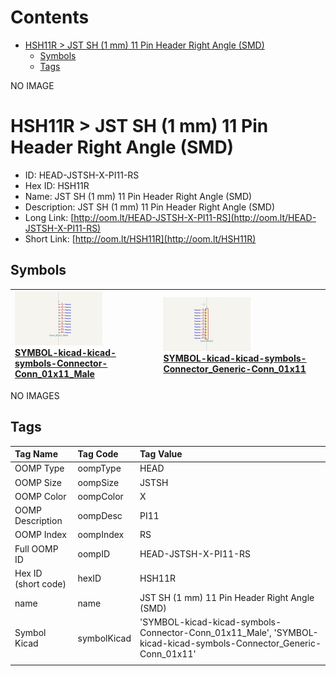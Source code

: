 



Contents
========

* [HSH11R > JST SH (1 mm) 11 Pin Header Right Angle (SMD)](#hsh11r--jst-sh-1-mm-11-pin-header-right-angle-smd)
	* [Symbols](#symbols)
	* [Tags](#tags)
  
NO IMAGE  
# HSH11R > JST SH (1 mm) 11 Pin Header Right Angle (SMD)

- ID: HEAD-JSTSH-X-PI11-RS
- Hex ID: HSH11R
- Name: JST SH (1 mm) 11 Pin Header Right Angle (SMD)
- Description: JST SH (1 mm) 11 Pin Header Right Angle (SMD)
- Long Link: [http://oom.lt/HEAD-JSTSH-X-PI11-RS](http://oom.lt/HEAD-JSTSH-X-PI11-RS)
- Short Link: [http://oom.lt/HSH11R](http://oom.lt/HSH11R)

## Symbols
  

|[![](https://raw.githubusercontent.com/oomlout/oomlout_OOMP_eda_V2/main/SYMBOL/kicad/kicad-symbols/Connector/Conn_01x11_Male/image_140.png)<br>SYMBOL-kicad-kicad-symbols-Connector-Conn_01x11_Male](https://github.com/oomlout/oomlout_OOMP_eda_V2/tree/main/SYMBOL/kicad/kicad-symbols/Connector/Conn_01x11_Male/)|[![](https://raw.githubusercontent.com/oomlout/oomlout_OOMP_eda_V2/main/SYMBOL/kicad/kicad-symbols/Connector_Generic/Conn_01x11/image_140.png)<br>SYMBOL-kicad-kicad-symbols-Connector_Generic-Conn_01x11](https://github.com/oomlout/oomlout_OOMP_eda_V2/tree/main/SYMBOL/kicad/kicad-symbols/Connector_Generic/Conn_01x11/)||
| :--- | :--- | :--- |
  
NO IMAGES  
## Tags
  

|Tag Name|Tag Code|Tag Value|
| :--- | :--- | :--- |
|OOMP Type|oompType|HEAD|
|OOMP Size|oompSize|JSTSH|
|OOMP Color|oompColor|X|
|OOMP Description|oompDesc|PI11|
|OOMP Index|oompIndex|RS|
|Full OOMP ID|oompID|HEAD-JSTSH-X-PI11-RS|
|Hex ID (short code)|hexID|HSH11R|
|name|name|JST SH (1 mm) 11 Pin Header Right Angle (SMD)|
|Symbol Kicad|symbolKicad|'SYMBOL-kicad-kicad-symbols-Connector-Conn_01x11_Male', 'SYMBOL-kicad-kicad-symbols-Connector_Generic-Conn_01x11'|
||||
